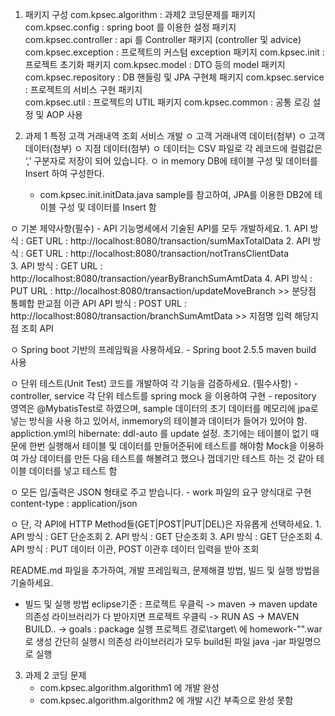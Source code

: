 1. 패키지 구성 
  com.kpsec.algorithm : 과제2 코딩문제를 패키지
  com.kpsec.config : spring boot 를 이용한 설정 패키지
  com.kpsec.controller : api 를 Controller 패키지  (controller 및 advice) 
  com.kpsec.exception : 프로젝트의 커스텀 exception  패키지
  com.kpsec.init : 프로젝트 초기화 패키지
  com.kpsec.model : DTO 등의 model 패키지
  com.kpsec.repository : DB 핸들링 및 JPA 구현체 패키지
  com.kpsec.service : 프로젝트의 서비스 구현 패키지	
  com.kpsec.util : 프로젝트의 UTIL 패키지
  com.kpsec.common : 공통 로깅 설정 및 AOP 사용
  
2. 과제 1 특정 고객 거래내역 조회 서비스 개발
  ㅇ 고객 거래내역 데이터(첨부)
  ㅇ 고객 데이터(첨부)
  ㅇ 지점 데이터(첨부)
  ㅇ 데이터는 CSV 파일로 각 레코드에 컬럼값은 ‘,’ 구분자로 저장이 되어 있습니다.
  ㅇ in memory DB에 테이블 구성 및 데이터를 Insert 하여 구성한다.
     - com.kpsec.init.initData.java sample를 참고하여, JPA를 이용한 DB2에 테이블 구성 및 데이터를 Insert 함
  
  
  ㅇ 기본 제약사항(필수)
     -  API 기능명세에서 기술된 API를 모두 개발하세요.
        1.  API 방식 : GET
	  URL : http://localhost:8080/transaction/sumMaxTotalData
	2.  API 방식 : GET
	  URL : http://localhost:8080/transaction/notTransClientData		
	3.  API 방식 : GET
	  URL : http://localhost:8080/transaction/yearByBranchSumAmtData
	4.  API 방식 : PUT
	  URL : http://localhost:8080/transaction/updateMoveBranch  >> 분당점 통폐합 판교점 이관 API
	    API 방식 : POST
	  URL : http://localhost:8080/transaction/branchSumAmtData  >> 지점명 입력 해당지점 조회 API

  ㅇ Spring boot 기반의 프레임웍을 사용하세요.
     - Spring boot 2.5.5  maven build 사용
  
  ㅇ 단위 테스트(Unit Test) 코드를 개발하여 각 기능을 검증하세요. (필수사항)
     - controller, service 각 단위 테스트를 spring  mock 을 이용하여 구현
     - repository 영역은 @MybatisTest로 하였으며, sample 데이터의 초기 데이터를 메모리에 jpa로 넣는 방식을 사용 하고 있어서, 
       inmemory의 테이블과 데이터가 들어가 있어야 함.
       appliction.yml의 hibernate: ddl-auto 를 update 설정. 
       초기에는 테이블이 없기 때문에 한번 실행해서 테이블 및 데이터를 만들어준뒤에 테스트를 해야함 
       Mock을 이용하여 가상 데이터를 만든 다음 테스트를 해볼려고 했으나 껍데기만 테스트 하는 것 같아 테이블 데이터를 넣고 테스트 함
	   		
  ㅇ 모든 입/출력은 JSON 형태로 주고 받습니다.
     - work 파일의 요구 양식대로 구현 
       content-type :  application/json 
   
  ㅇ 단, 각 API에 HTTP Method들(GET|POST|PUT|DEL)은 자유롭게 선택하세요.
   	1.  API 방식 : GET 단순조회
   	2.  API 방식 : GET 단순조회
   	3.  API 방식 : GET 단순조회
   	4.  API 방식 : PUT 데이터 이관, POST 이관후 데이터 입력을 받아 조회
   
README.md 파일을 추가하여, 개발 프레임웍크, 문제해결 방법, 빌드 및 실행 방법을 기술하세요.
 - 빌드 및 실행 방법 
    eclipse기준 : 프로젝트 우클릭 -> maven -> maven update 의존성 라이브러리가 다 받아지면 
                  프로젝트 우클릭 -> RUN AS -> MAVEN BUILD.. -> goals : package 실행
                  프로젝트 경로\target\ 에 homework-"<versern>".war로 생성 
                  간단히 실행시 의존성 라이브러리가 모두 build된 파일 java -jar 파일명으로 실행
3. 과제 2 코딩 문제
   - com.kpsec.algorithm.algorithm1 에 개발
      완성
   - com.kpsec.algorithm.algorithm2 에 개발
      시간 부족으로 완성 못함
      
  
  
  
  
